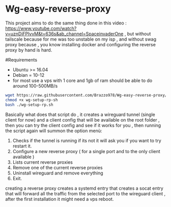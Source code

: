 # Wg-easy-reverse-proxy

This project aims to do the same thing done in this video : https://www.youtube.com/watch?v=uznDiFPlvvM&t=636s&ab_channel=SpaceinvaderOne , but without tailscale because for me was too unstable on my isp , and without swag proxy because , you know installing docker and configuring the reverse  proxy by hand is hard.

#Requirements 

- Ubuntu >= 16.04
- Debian = 10-12
- for most use a vps with 1 core and 1gb of ram should be able to do around  100-500MB/s

```bash
wget https://raw.githubusercontent.com/Brazzo978/Wg-easy-reverse-proxy/refs/heads/main/wg-setup-rp.sh
chmod +x wg-setup-rp-sh
bash ./wg-setup-rp.sh
```
  
Basically what does that script do , it creates a wireguard tunnel (single client for now) and a client config that will be available on the root folder , then you can try the client config and see if it works for you , then running the script again will summon the option menù: 
1) Checks if the tunnel is running if its not it will ask you if you want to try restart it.
2) Configure a new reverse proxy ( for a single port and to the only client available )
3) Lists current reverse proxies
4) Remove one of the current reverse proxies
5) Uninstall wireguard and remove everything
6) Exit.

creating a reverse proxy creates a systemd entry that creates a socat entry that will forward all the traffic from the selected  port to the wireguard client , after the first installation it might need a vps reboot.

